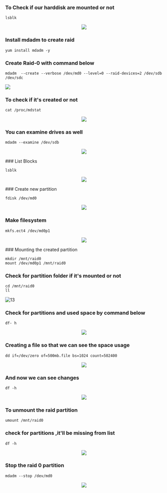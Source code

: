 ### To Check if our harddisk are mounted or not 

    lsblk
    
<p align="center">
<img src=https://github.com/shubnimkar/Storage-and-Backup-Management/assets/46809421/e5b4be0e-fa13-4e98-9bdc-af2f28cf81be>
</p>


### Install mdadm to create raid

    yum install mdadm -y

    
### Create Raid-0 with command below

    mdadm  --create --verbose /dev/md0 --level=0 --raid-devices=2 /dev/sdb /dev/sdc

<p laign="center">
<img src=https://github.com/shubnimkar/Storage-and-Backup-Management/assets/46809421/f3ba37f5-843f-4ecd-b68b-f36f673451a0>
<p>

### To check if it's created or not

    cat /proc/mdstat
<p align="center">    
<img src=https://github.com/shubnimkar/Storage-and-Backup-Management/assets/46809421/d7ae585a-ebad-4598-807a-89885d7d7e8c>
<p>

### You can examine drives as well

    mdadm --examine /dev/sdb
<p align="center">    
<img src=https://github.com/shubnimkar/Storage-and-Backup-Management/assets/46809421/ad283859-7ed9-4dab-b4a8-0ec9b6cfea6a>
<p>
### List Blocks

    lsblk
<p align="center">
<img src=https://github.com/shubnimkar/Storage-and-Backup-Management/assets/46809421/35a97fbb-20bf-4a26-af5a-444352272cab>
<p>
### Create new partition
    
    fdisk /dev/md0
<p align="center">    
<img src=https://github.com/shubnimkar/Storage-and-Backup-Management/assets/46809421/55f855ba-e4d0-42ad-a57f-81f81f113185>
<p>

### Make filesystem

    mkfs.ect4 /dev/md0p1
<p align="center">    
<img src=https://github.com/shubnimkar/Storage-and-Backup-Management/assets/46809421/db26b6fe-1ceb-4c3d-a4bd-5bd8f0d4ab0a>
<p>
### Mounting the created partition 

    mkdir /mnt/raid0
    mount /dev/md0p1 /mnt/raid0

### Check for partition folder if it's mounted or not

    cd /mnt/raid0
    ll
![13](https://github.com/shubnimkar/Storage-and-Backup-Management/assets/46809421/f90d8d30-9db0-478a-9281-54cff7cbb48f)


### Check for partitions and used space by command below

    df- h
<p align="center">
<img src=https://github.com/shubnimkar/Storage-and-Backup-Management/assets/46809421/8c974fba-0c0e-42f9-8c5d-02636e5f6303>
<p>

### Creating a file so that we can see the space usage

    dd if=/dev/zero of=500mb.file bs=1024 count=502400
 <p align="center">   
<img src=https://github.com/shubnimkar/Storage-and-Backup-Management/assets/46809421/e20cf315-0568-4eb1-9ad7-8a1b33fd004f>
<p>

### And now we can see changes

    df -h
<p align="center">    
<img src=https://github.com/shubnimkar/Storage-and-Backup-Management/assets/46809421/1dfc0a02-5cdf-4080-adc2-95563fd65cac>
<p>

### To unmount the raid partition

    umount /mnt/raid0
    
### check for partitions ,it'll be missing from list 

    df -h 

<p align="center">
<img src=https://github.com/shubnimkar/Storage-and-Backup-Management/assets/46809421/05b175d3-6413-4a13-b7bb-bdb1db2c67d9>
<p>

### Stop the raid 0 partition

    mdadm --stop /dev/md0

<p align="center">
<img src=https://github.com/shubnimkar/Storage-and-Backup-Management/assets/46809421/1b9348d6-69a2-4189-bf31-88d4f8a955e6>
<p>
